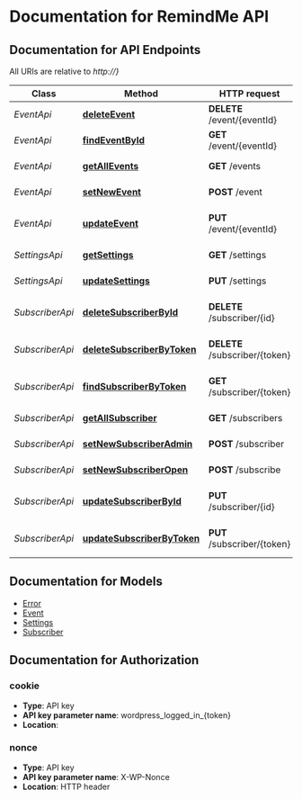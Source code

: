 # Documentation for RemindMe API

<a name="documentation-for-api-endpoints"></a>
## Documentation for API Endpoints

All URIs are relative to *http://}*

Class | Method | HTTP request | Description
------------ | ------------- | ------------- | -------------
*EventApi* | [**deleteEvent**](Apis/EventApi.md#deleteevent) | **DELETE** /event/{eventId} | Deletes an event
*EventApi* | [**findEventById**](Apis/EventApi.md#findeventbyid) | **GET** /event/{eventId} | Finds a event by id
*EventApi* | [**getAllEvents**](Apis/EventApi.md#getallevents) | **GET** /events | Get all events
*EventApi* | [**setNewEvent**](Apis/EventApi.md#setnewevent) | **POST** /event | Add new event
*EventApi* | [**updateEvent**](Apis/EventApi.md#updateevent) | **PUT** /event/{eventId} | Updates an existing event
*SettingsApi* | [**getSettings**](Apis/SettingsApi.md#getsettings) | **GET** /settings | Get settings
*SettingsApi* | [**updateSettings**](Apis/SettingsApi.md#updatesettings) | **PUT** /settings | Update settings
*SubscriberApi* | [**deleteSubscriberById**](Apis/SubscriberApi.md#deletesubscriberbyid) | **DELETE** /subscriber/{id} | Deletes an subscriber by id
*SubscriberApi* | [**deleteSubscriberByToken**](Apis/SubscriberApi.md#deletesubscriberbytoken) | **DELETE** /subscriber/{token} | Deletes an subscriber by token
*SubscriberApi* | [**findSubscriberByToken**](Apis/SubscriberApi.md#findsubscriberbytoken) | **GET** /subscriber/{token} | Find a subscriber by token
*SubscriberApi* | [**getAllSubscriber**](Apis/SubscriberApi.md#getallsubscriber) | **GET** /subscribers | Get all subscriber
*SubscriberApi* | [**setNewSubscriberAdmin**](Apis/SubscriberApi.md#setnewsubscriberadmin) | **POST** /subscriber | Add new subscriber
*SubscriberApi* | [**setNewSubscriberOpen**](Apis/SubscriberApi.md#setnewsubscriberopen) | **POST** /subscribe | Add new subscriber
*SubscriberApi* | [**updateSubscriberById**](Apis/SubscriberApi.md#updatesubscriberbyid) | **PUT** /subscriber/{id} | Updates an existing subscriber
*SubscriberApi* | [**updateSubscriberByToken**](Apis/SubscriberApi.md#updatesubscriberbytoken) | **PUT** /subscriber/{token} | Updates an existing subscriber


<a name="documentation-for-models"></a>
## Documentation for Models

 - [Error](Modelsrror.md)
 - [Event](Modelsvent.md)
 - [Settings](Modelsettings.md)
 - [Subscriber](Modelsubscriber.md)


<a name="documentation-for-authorization"></a>
## Documentation for Authorization

<a name="cookie"></a>
### cookie

- **Type**: API key
- **API key parameter name**: wordpress_logged_in_{token}
- **Location**: 

<a name="nonce"></a>
### nonce

- **Type**: API key
- **API key parameter name**: X-WP-Nonce
- **Location**: HTTP header

